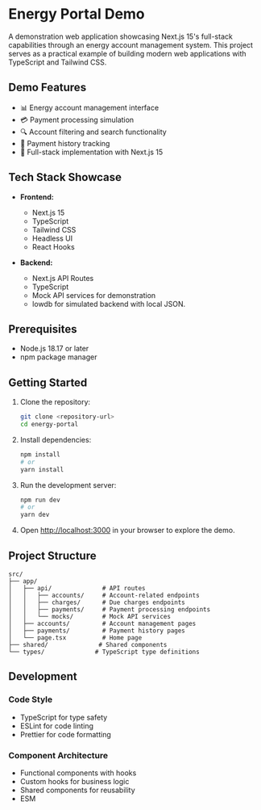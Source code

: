 # Energy Portal Demo

A demonstration web application showcasing Next.js 15's full-stack capabilities through an energy account management system. This project serves as a practical example of building modern web applications with TypeScript and Tailwind CSS.

## Demo Features

- 📊 Energy account management interface
- 💳 Payment processing simulation
- 🔍 Account filtering and search functionality
- 📜 Payment history tracking
- 🎯 Full-stack implementation with Next.js 15

## Tech Stack Showcase

- **Frontend:**

  - Next.js 15
  - TypeScript
  - Tailwind CSS
  - Headless UI
  - React Hooks

- **Backend:**
  - Next.js API Routes
  - TypeScript
  - Mock API services for demonstration
  - lowdb for simulated backend with local JSON.

## Prerequisites

- Node.js 18.17 or later
- npm package manager

## Getting Started

1. Clone the repository:

   ```bash
   git clone <repository-url>
   cd energy-portal
   ```

2. Install dependencies:

   ```bash
   npm install
   # or
   yarn install
   ```

3. Run the development server:

   ```bash
   npm run dev
   # or
   yarn dev
   ```

4. Open [http://localhost:3000](http://localhost:3000) in your browser to explore the demo.

## Project Structure

```
src/
├── app/
│   ├── api/              # API routes
│   │   ├── accounts/     # Account-related endpoints
│   │   ├── charges/      # Due charges endpoints
│   │   ├── payments/     # Payment processing endpoints
│   │   └── mocks/        # Mock API services
│   ├── accounts/         # Account management pages
│   ├── payments/         # Payment history pages
│   └── page.tsx          # Home page
├── shared/              # Shared components
└── types/              # TypeScript type definitions
```

## Development

### Code Style

- TypeScript for type safety
- ESLint for code linting
- Prettier for code formatting

### Component Architecture

- Functional components with hooks
- Custom hooks for business logic
- Shared components for reusability
- ESM
